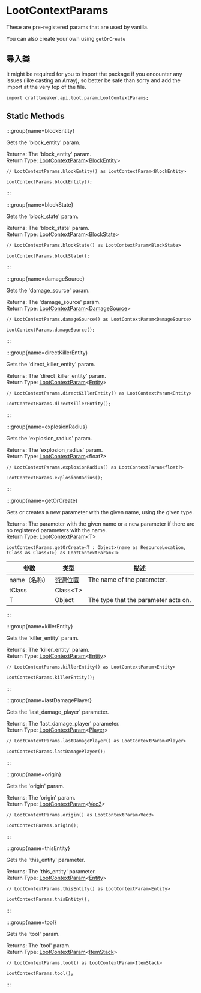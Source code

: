 # LootContextParams

These are pre-registered params that are used by vanilla.

 You can also create your own using `getOrCreate`

## 导入类

It might be required for you to import the package if you encounter any issues (like casting an Array), so better be safe than sorry and add the import at the very top of the file.
```zenscript
import crafttweaker.api.loot.param.LootContextParams;
```


## Static Methods

:::group{name=blockEntity}

Gets the 'block_entity' param.

Returns: The 'block_entity' param.  
Return Type: [LootContextParam](/vanilla/api/loot/param/LootContextParam)&lt;[BlockEntity](/vanilla/api/block/entity/BlockEntity)&gt;

```zenscript
// LootContextParams.blockEntity() as LootContextParam<BlockEntity>

LootContextParams.blockEntity();
```

:::

:::group{name=blockState}

Gets the 'block_state' param.

Returns: The 'block_state' param.  
Return Type: [LootContextParam](/vanilla/api/loot/param/LootContextParam)&lt;[BlockState](/vanilla/api/block/BlockState)&gt;

```zenscript
// LootContextParams.blockState() as LootContextParam<BlockState>

LootContextParams.blockState();
```

:::

:::group{name=damageSource}

Gets the 'damage_source' param.

Returns: The 'damage_source' param.  
Return Type: [LootContextParam](/vanilla/api/loot/param/LootContextParam)&lt;[DamageSource](/vanilla/api/world/DamageSource)&gt;

```zenscript
// LootContextParams.damageSource() as LootContextParam<DamageSource>

LootContextParams.damageSource();
```

:::

:::group{name=directKillerEntity}

Gets the 'direct_killer_entity' param.

Returns: The 'direct_killer_entity' param.  
Return Type: [LootContextParam](/vanilla/api/loot/param/LootContextParam)&lt;[Entity](/vanilla/api/entity/Entity)&gt;

```zenscript
// LootContextParams.directKillerEntity() as LootContextParam<Entity>

LootContextParams.directKillerEntity();
```

:::

:::group{name=explosionRadius}

Gets the 'explosion_radius' param.

Returns: The 'explosion_radius' param.  
Return Type: [LootContextParam](/vanilla/api/loot/param/LootContextParam)&lt;float?&gt;

```zenscript
// LootContextParams.explosionRadius() as LootContextParam<float?>

LootContextParams.explosionRadius();
```

:::

:::group{name=getOrCreate}

Gets or creates a new parameter with the given name, using the given type.

Returns: The parameter with the given name or a new parameter if there are no registered parameters with the name.  
Return Type: [LootContextParam](/vanilla/api/loot/param/LootContextParam)&lt;T&gt;

```zenscript
LootContextParams.getOrCreate<T : Object>(name as ResourceLocation, tClass as Class<T>) as LootContextParam<T>
```

| 参数       | 类型                                             | 描述                                   |
| -------- | ---------------------------------------------- | ------------------------------------ |
| name（名称） | [资源位置](/vanilla/api/resource/ResourceLocation) | The name of the parameter.           |
| tClass   | Class&lt;T&gt;                     |                                      |
| T        | Object                                         | The type that the parameter acts on. |


:::

:::group{name=killerEntity}

Gets the 'killer_entity' param.

Returns: The 'killer_entity' param.  
Return Type: [LootContextParam](/vanilla/api/loot/param/LootContextParam)&lt;[Entity](/vanilla/api/entity/Entity)&gt;

```zenscript
// LootContextParams.killerEntity() as LootContextParam<Entity>

LootContextParams.killerEntity();
```

:::

:::group{name=lastDamagePlayer}

Gets the 'last_damage_player' parameter.

Returns: The 'last_damage_player' parameter.  
Return Type: [LootContextParam](/vanilla/api/loot/param/LootContextParam)&lt;[Player](/vanilla/api/entity/type/player/Player)&gt;

```zenscript
// LootContextParams.lastDamagePlayer() as LootContextParam<Player>

LootContextParams.lastDamagePlayer();
```

:::

:::group{name=origin}

Gets the 'origin' param.

Returns: The 'origin' param.  
Return Type: [LootContextParam](/vanilla/api/loot/param/LootContextParam)&lt;[Vec3](/vanilla/api/util/math/Vec3)&gt;

```zenscript
// LootContextParams.origin() as LootContextParam<Vec3>

LootContextParams.origin();
```

:::

:::group{name=thisEntity}

Gets the 'this_entity' parameter.

Returns: The 'this_entity' parameter.  
Return Type: [LootContextParam](/vanilla/api/loot/param/LootContextParam)&lt;[Entity](/vanilla/api/entity/Entity)&gt;

```zenscript
// LootContextParams.thisEntity() as LootContextParam<Entity>

LootContextParams.thisEntity();
```

:::

:::group{name=tool}

Gets the 'tool' param.

Returns: The 'tool' param.  
Return Type: [LootContextParam](/vanilla/api/loot/param/LootContextParam)&lt;[ItemStack](/vanilla/api/item/ItemStack)&gt;

```zenscript
// LootContextParams.tool() as LootContextParam<ItemStack>

LootContextParams.tool();
```

:::

